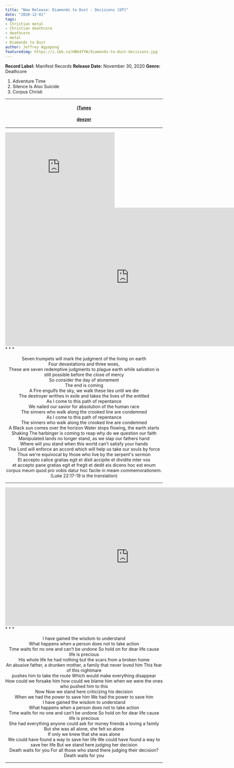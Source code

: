 ```yaml
---
title: "New Release: Diamonds to Dust - Decisions [EP]"
date: "2020-12-01"
tags:
- Christian metal
- Christian deathcore
- deathcore
- metal
- Diamonds to Dust
author: Jeffrey Agyepong
featuredimg: https://i.ibb.co/HB64fYW/diamonds-to-dust-decisions.jpg
---
```

**Record Label:** Manifest Records
**Release Date:** November 30, 2020
**Genre:** Deathcore

1. Adventure Time 
2. Silence Is Also Suicide
3. Corpus Christi


<hr>
<h4 style="text-align:center;"><a href="https://music.apple.com/gh/album/decisions-single/1539797556?uo=4&app=itunes&ct=684506&at=1001lbRT" alt="iTunes">iTunes</a></h4>

<h4 style="text-align:center;"><a href="https://www.deezer.com/us/album/185771532" alt="deezer">deezer</a></h4>

* * *

<iframe style="border: 0; width: 350px; height: 241px;" src="https://bandcamp.com/EmbeddedPlayer/album=4102972938/size=large/bgcol=ffffff/linkcol=0687f5/artwork=small/transparent=true/" seamless><a href="https://diamondstodust.bandcamp.com/album/decisions-ep">Decisions Ep by Diamonds to Dust</a></iframe>
<div class="video-container">
<iframe frameborder="0" scrolling="no" marginheight="0" marginwidth="0"width="788.54" height="443" type="text/html" src="https://www.youtube.com/embed/jQ0eJr8n3d0?autoplay=0&fs=0&iv_load_policy=3&showinfo=0&rel=0&cc_load_policy=0&start=0&end=0&origin=https://youtubeembedcode.com"><div><small><a href="https://youtubeembedcode.com/es/">youtubeembedcode es</a></small></div><div><small><a href="https://www.hostsearch.com/">ultimate Web traffic</a></small></div></iframe>
</div>
* * *
<p style="text-align:center;">
Seven trumpets will mark the judgment of the living on earth</br>
Four devastations and three woes, </br>
These are seven redemptive judgments to plague earth while salvation is still possible before the close of mercy </br>
So consider the day of atonement</br>
The end is coming</br>
A Fire engulfs the sky, we walk these lies until we die</br>
The destroyer writhes in exile and takes the lives of the entitled</br>
As I come to this path of repentance </br>
We nailed our savior for absolution of the human race</br>
The sinners who walk along the crooked line are condemned </br>
As I come to this path of repentance </br>
The sinners who walk along the crooked line are condemned </br>
A Black sun comes over the horizon Water stops flowing, the earth starts </br>
Shaking The harbinger is coming to reap why do we question our faith </br>
Manipulated lands no longer stand, as we slap our fathers hand </br>
Where will you stand when this world can't satisfy your hands </br>
The Lord will enforce an accord which will help us take our souls by force </br>
Thus we're equivocal by those who live by the serpent's sermon</br>
Et accepto calice gratias egit et dixit accipite et dividite inter vos</br>
et accepto pane gratias egit et fregit et dedit eis dicens hoc est enum corpus meum quod pro vobis datur hoc facite in meam commemorationem. (Luke 22:17-19 is the translation)</br></p>

* * *
<div class="video-container">
<iframe frameborder="0" scrolling="no" marginheight="0" marginwidth="0"width="788.54" height="443" type="text/html" src="https://www.youtube.com/embed/bAppBhXrboU?autoplay=0&fs=0&iv_load_policy=3&showinfo=0&rel=0&cc_load_policy=0&start=0&end=0&origin=https://youtubeembedcode.com"><div><small><a href="https://youtubeembedcode.com/pl/">youtubeembedcode.com/pl/</a></small></div><div><small><a href="http://tr3ndygirl.com/">Ultimate web Traffic</a></small></div></iframe>
</div>
* * *
<p style="text-align:center;">
I have gained the wisdom to understand </br>
What happens when a person does not to take action </br>
Time waits for no one and can’t be undone So hold on for dear life cause life is precious</br>
His whole life he had nothing but the scars from a broken home </br>
An abusive father, a drunken mother, a family that never loved him This fear of this nightmare</br> pushes him to take the route Which would make everything disappear</br>
How could we forsake him how could we blame him when we were the ones who pushed him to this</br>
Now Now we stand here criticizing his decision </br>
When we had the power to save him We had the power to save him</br>
I have gained the wisdom to understand </br>
What happens when a person does not to take action</br>
Time waits for no one and can’t be undone So hold on for dear life cause life is precious</br>
She had everything anyone could ask for money friends a loving a family </br>
But she was all alone, she felt so alone</br>
If only we knew that she was alone </br>
We could have found a way to save her life We could have found a way to save her life 
But we stand here judging her decision</br>
Death waits for you For all those who stand there judging their decision? Death waits for you</br>
</p>
<hr>

